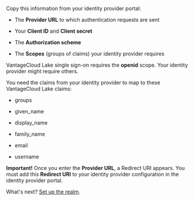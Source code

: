 Copy this information from your identity provider portal:

-   The **Provider URL** to which authentication requests are sent


-   Your **Client ID** and **Client secret**


-   The **Authorization scheme**


-   The **Scopes** (groups of claims) your identity provider requires


VantageCloud Lake single sign-on requires the **openid** scope. Your identity provider might require others.

You need the claims from your identity provider to map to these VantageCloud Lake claims:

-   groups


-   given_name


-   display_name


-   family_name


-   email


-   username


**Important!** Once you enter the **Provider URL**, a Redirect URI appears. You must add this **Redirect URI** to your identity provider configuration in the identity provider portal.

What's next? [Set up the realm](akz1689789991814.md).

